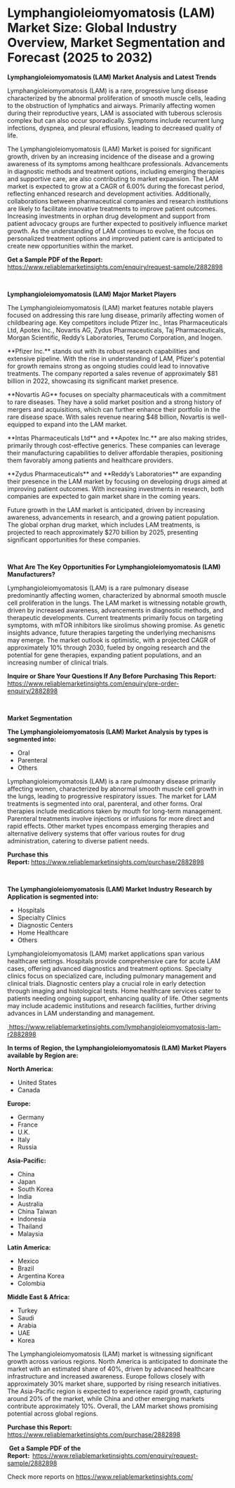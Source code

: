<p><h1>Lymphangioleiomyomatosis (LAM) Market Size: Global Industry Overview, Market Segmentation and Forecast (2025 to 2032)</h1></p><p><strong>Lymphangioleiomyomatosis (LAM) Market Analysis and Latest Trends</strong></p>
<p><p>Lymphangioleiomyomatosis (LAM) is a rare, progressive lung disease characterized by the abnormal proliferation of smooth muscle cells, leading to the obstruction of lymphatics and airways. Primarily affecting women during their reproductive years, LAM is associated with tuberous sclerosis complex but can also occur sporadically. Symptoms include recurrent lung infections, dyspnea, and pleural effusions, leading to decreased quality of life.</p><p>The Lymphangioleiomyomatosis (LAM) Market is poised for significant growth, driven by an increasing incidence of the disease and a growing awareness of its symptoms among healthcare professionals. Advancements in diagnostic methods and treatment options, including emerging therapies and supportive care, are also contributing to market expansion. The LAM market is expected to grow at a CAGR of 6.00% during the forecast period, reflecting enhanced research and development activities. Additionally, collaborations between pharmaceutical companies and research institutions are likely to facilitate innovative treatments to improve patient outcomes. Increasing investments in orphan drug development and support from patient advocacy groups are further expected to positively influence market growth. As the understanding of LAM continues to evolve, the focus on personalized treatment options and improved patient care is anticipated to create new opportunities within the market.</p></p>
<p><strong>Get a Sample PDF of the Report:&nbsp;</strong> <a href="https://www.reliablemarketinsights.com/enquiry/request-sample/2882898?utm_campaign=2188&utm_medium=2&utm_source=Github&utm_content=ia&utm_term=13032025&utm_id=lymphangioleiomyomatosis-lam">https://www.reliablemarketinsights.com/enquiry/request-sample/2882898</a></p>
<p>&nbsp;</p>
<p><strong>Lymphangioleiomyomatosis (LAM) Major Market Players</strong></p>
<p><p>The Lymphangioleiomyomatosis (LAM) market features notable players focused on addressing this rare lung disease, primarily affecting women of childbearing age. Key competitors include Pfizer Inc., Intas Pharmaceuticals Ltd, Apotex Inc., Novartis AG, Zydus Pharmaceuticals, Taj Pharmaceuticals, Morgan Scientific, Reddy’s Laboratories, Terumo Corporation, and Inogen.</p><p>**Pfizer Inc.** stands out with its robust research capabilities and extensive pipeline. With the rise in understanding of LAM, Pfizer's potential for growth remains strong as ongoing studies could lead to innovative treatments. The company reported a sales revenue of approximately $81 billion in 2022, showcasing its significant market presence.</p><p>**Novartis AG** focuses on specialty pharmaceuticals with a commitment to rare diseases. They have a solid market position and a strong history of mergers and acquisitions, which can further enhance their portfolio in the rare disease space. With sales revenue nearing $48 billion, Novartis is well-equipped to expand into the LAM market.</p><p>**Intas Pharmaceuticals Ltd** and **Apotex Inc.** are also making strides, primarily through cost-effective generics. These companies can leverage their manufacturing capabilities to deliver affordable therapies, positioning them favorably among patients and healthcare providers.</p><p>**Zydus Pharmaceuticals** and **Reddy’s Laboratories** are expanding their presence in the LAM market by focusing on developing drugs aimed at improving patient outcomes. With increasing investments in research, both companies are expected to gain market share in the coming years.</p><p>Future growth in the LAM market is anticipated, driven by increasing awareness, advancements in research, and a growing patient population. The global orphan drug market, which includes LAM treatments, is projected to reach approximately $270 billion by 2025, presenting significant opportunities for these companies.</p></p>
<p>&nbsp;</p>
<p><strong>What Are The Key Opportunities For Lymphangioleiomyomatosis (LAM) Manufacturers?</strong></p>
<p><p>Lymphangioleiomyomatosis (LAM) is a rare pulmonary disease predominantly affecting women, characterized by abnormal smooth muscle cell proliferation in the lungs. The LAM market is witnessing notable growth, driven by increased awareness, advancements in diagnostic methods, and therapeutic developments. Current treatments primarily focus on targeting symptoms, with mTOR inhibitors like sirolimus showing promise. As genetic insights advance, future therapies targeting the underlying mechanisms may emerge. The market outlook is optimistic, with a projected CAGR of approximately 10% through 2030, fueled by ongoing research and the potential for gene therapies, expanding patient populations, and an increasing number of clinical trials.</p></p>
<p><strong>Inquire or Share Your Questions If Any Before Purchasing This Report:</strong> <a href="https://www.reliablemarketinsights.com/enquiry/pre-order-enquiry/2882898?utm_campaign=2188&utm_medium=2&utm_source=Github&utm_content=ia&utm_term=13032025&utm_id=lymphangioleiomyomatosis-lam">https://www.reliablemarketinsights.com/enquiry/pre-order-enquiry/2882898</a></p>
<p>&nbsp;</p>
<p><strong>Market Segmentation</strong></p>
<p><strong>The Lymphangioleiomyomatosis (LAM) Market Analysis by types is segmented into:</strong></p>
<p><ul><li>Oral</li><li>Parenteral</li><li>Others</li></ul></p>
<p><p>Lymphangioleiomyomatosis (LAM) is a rare pulmonary disease primarily affecting women, characterized by abnormal smooth muscle cell growth in the lungs, leading to progressive respiratory issues. The market for LAM treatments is segmented into oral, parenteral, and other forms. Oral therapies include medications taken by mouth for long-term management. Parenteral treatments involve injections or infusions for more direct and rapid effects. Other market types encompass emerging therapies and alternative delivery systems that offer various routes for drug administration, catering to diverse patient needs.</p></p>
<p><strong>Purchase this Report:&nbsp;</strong><a href="https://www.reliablemarketinsights.com/purchase/2882898?utm_campaign=2188&utm_medium=2&utm_source=Github&utm_content=ia&utm_term=13032025&utm_id=lymphangioleiomyomatosis-lam">https://www.reliablemarketinsights.com/purchase/2882898</a></p>
<p>&nbsp;</p>
<p><strong>The Lymphangioleiomyomatosis (LAM) Market Industry Research by Application is segmented into:</strong></p>
<p><ul><li>Hospitals</li><li>Specialty Clinics</li><li>Diagnostic Centers</li><li>Home Healthcare</li><li>Others</li></ul></p>
<p><p>Lymphangioleiomyomatosis (LAM) market applications span various healthcare settings. Hospitals provide comprehensive care for acute LAM cases, offering advanced diagnostics and treatment options. Specialty clinics focus on specialized care, including pulmonary management and clinical trials. Diagnostic centers play a crucial role in early detection through imaging and histological tests. Home healthcare services cater to patients needing ongoing support, enhancing quality of life. Other segments may include academic institutions and research facilities, further driving advances in LAM understanding and management.</p></p>
<p><a href="https://www.reliablemarketinsights.com/lymphangioleiomyomatosis-lam-r2882898?utm_campaign=2188&utm_medium=2&utm_source=Github&utm_content=ia&utm_term=13032025&utm_id=lymphangioleiomyomatosis-lam">&nbsp;https://www.reliablemarketinsights.com/lymphangioleiomyomatosis-lam-r2882898</a></p>
<p><strong>In terms of Region, the Lymphangioleiomyomatosis (LAM) Market Players available by Region are:</strong></p>
<p>
    <p> <strong> North America: </strong>
        <ul>
            <li>United States</li>
            <li>Canada</li>
        </ul>
        </p> 
    <p> <strong> Europe: </strong>
        <ul>
            <li>Germany</li>
            <li>France</li>
            <li>U.K.</li>
            <li>Italy</li>
            <li>Russia</li>
        </ul>
        </p> 
    <p> <strong> Asia-Pacific: </strong>
        <ul>
            <li>China</li>
            <li>Japan</li>
            <li>South Korea</li>
            <li>India</li>
            <li>Australia</li>
            <li>China Taiwan</li>
            <li>Indonesia</li>
            <li>Thailand</li>
            <li>Malaysia</li>
        </ul>
        </p> 
    <p> <strong> Latin America: </strong>
        <ul>
            <li>Mexico</li>
            <li>Brazil</li>
            <li>Argentina Korea</li>
            <li>Colombia</li>
        </ul>
        </p> 
    <p> <strong> Middle East & Africa: </strong>
        <ul>
            <li>Turkey</li>
            <li>Saudi</li>
            <li>Arabia</li>
            <li>UAE</li>
            <li>Korea</li>
        </ul>
    </p>
    </p>
<p><p>The Lymphangioleiomyomatosis (LAM) market is witnessing significant growth across various regions. North America is anticipated to dominate the market with an estimated share of 40%, driven by advanced healthcare infrastructure and increased awareness. Europe follows closely with approximately 30% market share, supported by rising research initiatives. The Asia-Pacific region is expected to experience rapid growth, capturing around 20% of the market, while China and other emerging markets contribute approximately 10%. Overall, the LAM market shows promising potential across global regions.</p></p>
<p><strong>Purchase this Report: </strong><a href="https://www.reliablemarketinsights.com/purchase/2882898?utm_campaign=2188&utm_medium=2&utm_source=Github&utm_content=ia&utm_term=13032025&utm_id=lymphangioleiomyomatosis-lam">https://www.reliablemarketinsights.com/purchase/2882898</a></p>
<p>&nbsp;<strong>Get a Sample PDF of the Report:&nbsp;&nbsp;</strong><a href="https://www.reliablemarketinsights.com/enquiry/request-sample/2882898?utm_campaign=2188&utm_medium=2&utm_source=Github&utm_content=ia&utm_term=13032025&utm_id=lymphangioleiomyomatosis-lam">https://www.reliablemarketinsights.com/enquiry/request-sample/2882898</a></p>
<p><strong></strong></p>
<p>Check more reports on <a href="https://www.reliablemarketinsights.com/?utm_campaign=2188&utm_medium=2&utm_source=Github&utm_content=ia&utm_term=13032025&utm_id=lymphangioleiomyomatosis-lam">https://www.reliablemarketinsights.com/</a></p>
